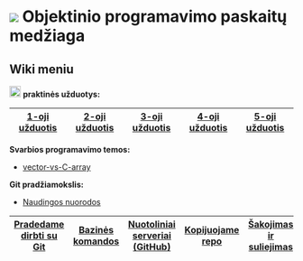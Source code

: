 # ![](https://upload.wikimedia.org/wikipedia/commons/thumb/1/18/ISO_C%2B%2B_Logo.svg/30px-ISO_C%2B%2B_Logo.svg.png) Objektinio programavimo paskaitų medžiaga  

## Wiki meniu

<a href="https://github.com/objprog/praktika/wiki"><img src="https://upload.wikimedia.org/wikipedia/commons/thumb/1/18/ISO_C%2B%2B_Logo.svg/1200px-ISO_C%2B%2B_Logo.svg.png" width="20"></a> __praktinės užduotys:__

| [1-oji užduotis](https://github.com/objprog/paskaitos/wiki/1-oji-užduotis) | [2-oji užduotis](https://github.com/objprog/paskaitos/wiki/2-oji-užduotis)  | [3-oji užduotis](https://github.com/objprog/paskaitos/wiki/3-oji-užduotis) | [4-oji užduotis](https://github.com/objprog/paskaitos/wiki/4-oji-užduotis) | [5-oji užduotis](https://github.com/objprog/paskaitos/wiki/5-oji-užduotis) |
|:-------------:|:-------------:|:-------------:|:-------------:|:-------------:|

__Svarbios programavimo temos:__

- [vector-vs-C-array](https://github.com/objprog/praktika/wiki/vector-vs-C-array)

__Git pradžiamokslis:__


* [Naudingos nuorodos](https://github.com/objprog/praktika/wiki/Naudingos-nuorodos)

|[Pradedame dirbti su Git](https://github.com/objprog/paskaitos/wiki/Pradedame-dirbti-su-Git)| [Bazinės komandos](https://github.com/objprog/paskaitos/wiki/Bazin%C4%97s-komandos) | [Nuotoliniai serveriai (GitHub)](https://github.com/objprog/paskaitos/wiki/Nuotoliniai-serveriai-%28GitHub%29) | [Kopijuojame repo](https://github.com/objprog/paskaitos/wiki/Kopijuojame-repo) | [Šakojimas ir suliejimas](https://github.com/objprog/praktika/wiki/%C5%A0akojimas-ir-suliejimas) | [Naudingos nuorodos](https://github.com/objprog/praktika/wiki/Naudingos-nuorodos)
|:-------------:|:-------------:|:-------------:|:-------------:|:-------------:|:-------------:|
